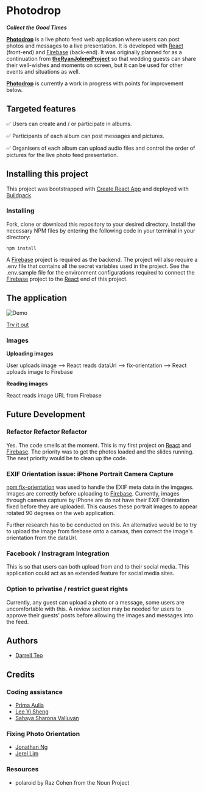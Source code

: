 # Photodrop
_**Collect the Good Times**_

[**Photodrop**](https://photodrop.herokuapp.com/) is a live photo feed web application where users can post photos and messages to a live presentation. It is developed with [React](https://facebook.github.io/react/) (front-end) and [Firebase](https://firebase.google.com/) (back-end). It was originally planned for as a continuation from [**theRyanJoleneProject**](https://github.com/darrelltzj/theRyanJoleneProject) so that wedding guests can share their well-wishes and moments on screen, but it can be used for other events and situations as well.

[**Photodrop**](https://photodrop.herokuapp.com/) is currently a work in progress with points for improvement below.

## Targeted features
:white_check_mark: Users can create and / or participate in albums.

:white_check_mark: Participants of each album can post messages and pictures.

:white_check_mark: Organisers of each album can upload audio files and control the order of pictures for the live photo feed presentation.

## Installing this project

This project was bootstrapped with [Create React App](https://github.com/facebookincubator/create-react-app) and deployed with [Buildpack](https://github.com/mars/create-react-app-buildpack).

### Installing

Fork, clone or download this repository to your desired directory. Install the necessary NPM files by entering the following code in your terminal in your directory:

```
npm install
```
A [Firebase](https://firebase.google.com/) project is required as the backend. The project will also require a .env file that contains all the secret variables used in the project.  See the .env.sample file for the environment configurations required to connect the [Firebase](https://firebase.google.com/) project to the [React](https://facebook.github.io/react/) end of this project.

## The application
![Demo](http://i.imgur.com/PnyCMDs.gif)

[Try it out](https://photodrop.herokuapp.com/)

### Images
**Uploading images**

User uploads image --> React reads dataUrl --> fix-orientation --> React uploads image to Firebase

**Reading images**

React reads image URL from Firebase

## Future Development

### Refactor Refactor Refactor
Yes. The code smells at the moment. This is my first project on [React](https://facebook.github.io/react/) and [Firebase](https://firebase.google.com/). The priority was to get the photos loaded and the slides running. The next priority would be to clean up the code.

### EXIF Orientation issue: iPhone Portrait Camera Capture
[npm fix-orientation](https://www.npmjs.com/package/fix-orientation) was used to handle the EXIF meta data in the imgages. Images are correctly before uploading to [Firebase](https://firebase.google.com/). Currently, images through camera capture by iPhone are do not have their EXIF Orientation fixed before they are uploaded. This causes these portrait images to appear rotated 90 degrees on the web application.

Further research has to be conducted on this. An alternative would be to try to upload the image from firebase onto a canvas, then correct the image's orientation from the dataUrl.

### Facebook / Instragram Integration
This is so that users can both upload from and to their social media. This application could act as an extended feature for social media sites.

### Option to privatise / restrict guest rights
Currently, any guest can upload a photo or a message, some users are uncomfortable with this. A review section may be needed for users to approve their guests' posts before allowing the images and messages into the feed.

## Authors
- [Darrell Teo](https://github.com/darrelltzj)

## Credits

### Coding assistance
- [Prima Aulia](https://github.com/primaulia)
- [Lee Yi Sheng](https://github.com/yisheng90)
- [Sahaya Sharona Valluvan](https://github.com/sharona1610)

### Fixing Photo Orientation
- [Jonathan Ng](https://github.com/noll-fyra)
- [Jerel Lim](https://github.com/jerel-lim)

### Resources
* polaroid by Raz Cohen from the Noun Project
